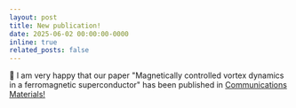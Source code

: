 ```yaml
---
layout: post
title: New publication!
date: 2025-06-02 00:00:00-0000
inline: true
related_posts: false
---
```


🥳 I am very happy that our paper "Magnetically controlled vortex dynamics in a ferromagnetic superconductor" has been published in [Communications Materials!](https://www.nature.com/articles/s43246-025-00833-z)